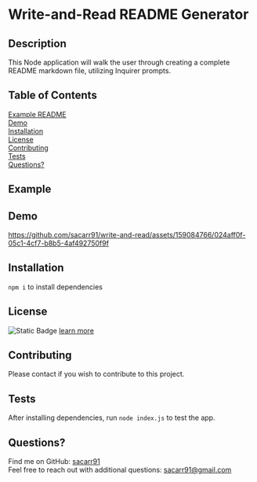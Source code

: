 # Write-and-Read README Generator

  ## Description
  This Node application will walk the user through creating a complete README markdown file, utilizing Inquirer prompts.

  ## Table of Contents</br>
  [Example README](#example)</br>
  [Demo](#Demo)</br>
  [Installation](#installation)</br>
  [License](#License)</br>
  [Contributing](#Contributing)</br>
  [Tests](#Tests)</br>
  [Questions?](#Questions)</br>
  
  ## Example
  
  
  ## Demo
  https://github.com/sacarr91/write-and-read/assets/159084766/024aff0f-05c1-4cf7-b8b5-4af492750f9f

  ## Installation
  `npm i` to install dependencies

  ## License
  ![Static Badge](https://img.shields.io/badge/license-MIT_License-blue) [learn more](https://medium.com/@avinashvagh/github-licenses-explained-a-quick-guide-46d98ef4ca81)

  ## Contributing
  Please contact if you wish to contribute to this project.
  
  ## Tests
  After installing dependencies, run `node index.js` to test the app.

  ## Questions?
  Find me on GitHub: [sacarr91](https://github.com/sacarr91/)</br>
  Feel free to reach out with additional questions: sacarr91@gmail.com
